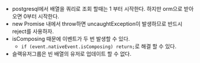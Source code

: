 - postgresql에서 배열을 쿼리로 조회 할때는 1 부터 시작한다. 하지만 orm으로 받아오면 0부터 시작한다.
- new Promise 내에서 throw하면 uncaughtException이 발생하므로 반드시 reject를 사용하자.
- isComposing 때문에 이벤트가 두 번 발생할 수 있다.
  - `if (event.nativeEvent.isComposing) return;`로 해결 할 수 있다.
- 슬랙유저그룹은 빈 배열의 유저로 업데이트 할 수 없다.
